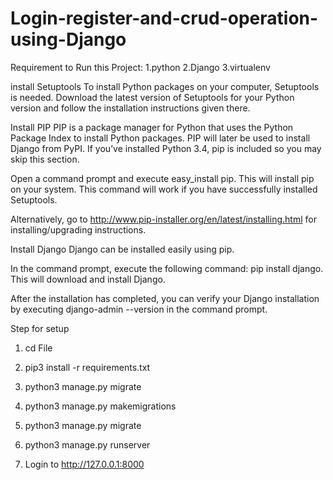 # Login-register-and-crud-operation-using-Django
Requirement to Run this Project:
1.python
2.Django
3.virtualenv


install Setuptools
To install Python packages on your computer, Setuptools is needed. Download the latest version of Setuptools for your Python version and follow the installation instructions given there.

Install PIP
PIP is a package manager for Python that uses the Python Package Index to install Python packages. PIP will later be used to install Django from PyPI. If you’ve installed Python 3.4, pip is included so you may skip this section.

Open a command prompt and execute easy_install pip. This will install pip on your system. This command will work if you have successfully installed Setuptools.

Alternatively, go to http://www.pip-installer.org/en/latest/installing.html for installing/upgrading instructions.

Install Django
Django can be installed easily using pip.

In the command prompt, execute the following command: pip install django. This will download and install Django.

After the installation has completed, you can verify your Django installation by executing django-admin --version in the command prompt.


Step for setup
 1.  cd File

 2. pip3 install -r requirements.txt

 3. python3 manage.py migrate

 4. python3 manage.py makemigrations

 5. python3 manage.py migrate

 6. python3 manage.py runserver

 7. Login to http://127.0.0.1:8000
